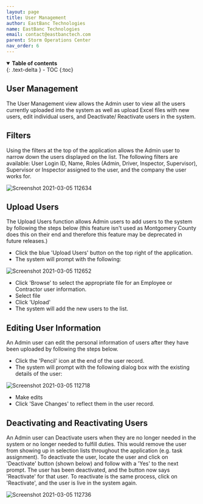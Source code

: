 ```yaml
---
layout: page
title: User Management
author: EastBanc Technologies
name: EastBanc Technologies
email: contact@eastbanctech.com
parent: Storm Operations Center
nav_order: 6
---
```




<details open markdown="block">
  <summary>
    <b>Table of contents</b>
  </summary>
  {: .text-delta }
- TOC
{:toc}
</details>

## User Management <a name="-User-Management"></a>

The User Management view allows the Admin user to view all the users currently uploaded into the system as well as upload Excel files with new users, edit individual users, and Deactivate/ Reactivate users in the system.

## Filters <a name="-Filters"></a>

Using the filters at the top of the application allows the Admin user to narrow down the users displayed on the list. The following filters are available: User Login ID, Name, Roles (Admin, Driver, Inspector, Supervisor), Supervisor or Inspector assigned to the user, and the company the user works for. 

![Screenshot 2021-03-05 112634](https://user-images.githubusercontent.com/79857237/110144001-d9146380-7da5-11eb-8f53-87acd6f2178b.png)

## Upload Users <a name="-Upload-Users"></a>

The Upload Users function allows Admin users to add users to the system by following the steps below (this feature isn't used as Montgomery County does this on their end and therefore this feature may be deprecated in future releases.)

* Click the blue 'Upload Users' button on the top right of the application.
* The system will prompt with the following:

![Screenshot 2021-03-05 112652](https://user-images.githubusercontent.com/79857237/110144011-db76bd80-7da5-11eb-9541-e9823a5b8bfa.png)

* Click 'Browse' to select the appropriate file for an Employee or Contractor user information.
* Select file
* Click 'Upload'
* The system will add the new users to the list.

## Editing User Information <a name="-Editing-User-Information"></a>

An Admin user can edit the personal information of users after they have been uploaded by following the steps below.

* Click the 'Pencil' icon at the end of the user record.
* The system will prompt with the following dialog box with the existing details of the user:

![Screenshot 2021-03-05 112718](https://user-images.githubusercontent.com/79857237/110144018-dd408100-7da5-11eb-8bf5-21027bb4197c.png)

* Make edits
* Click 'Save Changes' to reflect them in the user record.

## Deactivating and Reactivating Users <a name="-Deactivating-and-Reactivating-Users"></a>

An Admin user can Deactivate users when they are no longer needed in the system or no longer needed to fulfill duties. This would remove the user from showing up in selection lists throughout the application (e.g. task assignment). To deactivate the user, locate the user and click on 'Deactivate' button (shown below) and follow with a 'Yes' to the next prompt. The user has been deactivated, and the button now says 'Reactivate' for that user. To reactivate is the same process, click on 'Reactivate', and the user is live in the system again.

![Screenshot 2021-03-05 112736](https://user-images.githubusercontent.com/79857237/110144023-df0a4480-7da5-11eb-9eee-d15f957ce682.png)
